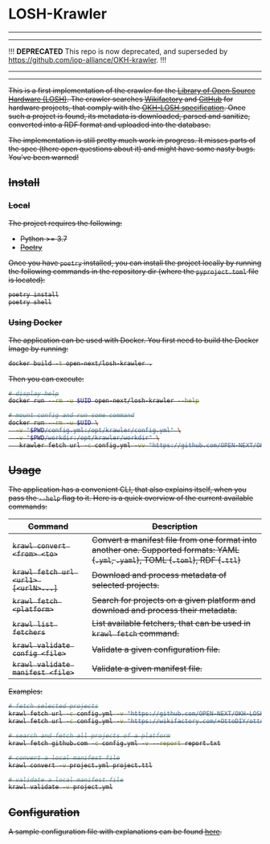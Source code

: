 # LOSH-Krawler

---
---

!!!
**DEPRECATED**
This repo is now deprecated,
and superseded by <https://github.com/iop-alliance/OKH-krawler>.
!!!

---
---

<s>


This is a first implementation of the crawler for the [Library of Open Source Hardware (LOSH)](https://losh.opennext.eu). The crawler searches [Wikifactory](https://wikifactory.com) and [GitHub](https://github.com) for hardware projects, that comply with the [OKH-LOSH specification](https://github.com/OPEN-NEXT/OKH-LOSH). Once such a project is found, its metadata is downloaded, parsed and sanitize, converted into a RDF format and uploaded into the database.

The implementation is still pretty much work in progress. It misses parts of the spec (there open questions about it) and might have some nasty bugs. You've been warned!

## Install

### Local

The project requires the following:

- Python >= 3.7
- [Poetry](https://python-poetry.org)

Once you have `poetry` installed, you can install the project locally by running the following commands in the repository dir (where the `pyproject.toml` file is located):

```sh
poetry install
poetry shell
```

### Using Docker

The application can be used with Docker. You first need to build the Docker Image by running:

```sh
docker build -t open-next/losh-krawler .
```

Then you can execute:

```sh
# display help
docker run --rm -u $UID open-next/losh-krawler --help

# mount config and run some command
docker run --rm -u $UID \
  -v "$PWD/config.yml:/opt/krawler/config.yml" \
  -v "$PWD/workdir:/opt/krawler/workdir" \
   krawler fetch url -c config.yml -vv "https://github.com/OPEN-NEXT/OKH-LOSH/blob/master/sample_data/okh-OHLOOM.toml"
```

## Usage

The application has a convenient CLI, that also explains itself, when you pass the `--help` flag to it. Here is a quick overview of the current available commands:

| Command | Description |
|--|---|
| `krawl convert <from> <to>` | Convert a manifest file from one format into another one. Supported formats: YAML (`.yml`, `.yaml`), TOML (`.toml`), RDF (`.ttl`) |
| `krawl fetch url <url1> [<urlN>...]` | Download and process metadata of selected projects. |
| `krawl fetch <platform>` | Search for projects on a given platform and download and process their metadata. |
| `krawl list fetchers` | List available fetchers, that can be used in `krawl fetch` command. |
| `krawl validate config <file>` | Validate a given configuration file. |
| `krawl validate manifest <file>` | Validate a given manifest file. |

Examples:

```sh
# fetch selected projects
krawl fetch url -c config.yml -v "https://github.com/OPEN-NEXT/OKH-LOSH/blob/master/sample_data/okh-sample-OHLOOM.toml"
krawl fetch url -c config.yml -v "https://wikifactory.com/+OttoDIY/otto-diy-plus"

# search and fetch all projects of a platform
krawl fetch github.com -c config.yml -v --report report.txt

# convert a local manifest file
krawl convert -v project.yml project.ttl

# validate a local manifest file
krawl validate -v project.yml
```

## Configuration

A sample configuration file with explanations can be found [here](sample-config.yml).

</s>
